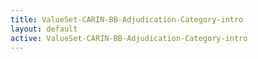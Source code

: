 ```yaml
---
title: ValueSet-CARIN-BB-Adjudication-Category-intro
layout: default
active: ValueSet-CARIN-BB-Adjudication-Category-intro
---
```


